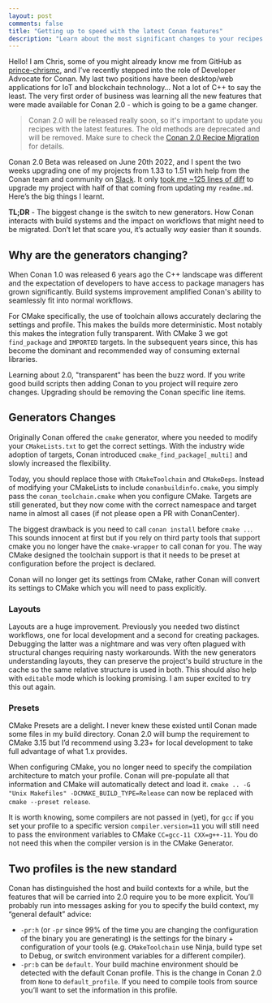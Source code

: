 ```yaml
---
layout: post
comments: false
title: "Getting up to speed with the latest Conan features"
description: "Learn about the most significant changes to your recipes upgrading from 1.30s to 1.50s. Getting Ready for Conan 2.0 starts with using the new Conan 1.x generators"
---
```


<script type="application/ld+json">
{ "@context": "https://schema.org", 
 "@type": "TechArticle",
 "headline": "Getting up to speed with the latest Conan features",
 "alternativeHeadline": "Learn about the important Conan build system integrations",
 "image": "https://docs.conan.io/en/latest/_images/frogarian.png",
 "author": "Christopher McArthur, Conan Developer Advocate", 
 "genre": "C/C++", 
 "keywords": "c c++ package manager conan release", 
 "publisher": {
    "@type": "Organization",
    "name": "Conan.io",
    "logo": {
      "@type": "ImageObject",
      "url": "https://media.jfrog.com/wp-content/uploads/2017/07/20134853/conan-logo-text.svg"
    }
},
 "datePublished": "2022-09-28",
 "description": "Learn about the most significant changes to your recipes upgrading from 1.30s to 1.50s. Getting Ready for Conan 2.0"
 }
</script>

Hello! I am Chris, some of you might already know me from GitHub as [prince-chrismc](http://github.com/prince-chrismc), and I’ve recently stepped into the role of Developer Advocate for Conan. My last two positions have been desktop/web applications for IoT and blockchain technology… Not a lot of C++ to say the least. The very first order of business was learning all the new features that were made available for Conan 2.0 - which is going to be a game changer.

> Conan 2.0 will be released really soon, so it's important to update you recipes with the latest features. The old methods are deprecated and will be removed. Make sure to check the [Conan 2.0 Recipe Migration](https://docs.conan.io/en/latest/migrating_to_2.0/recipes.html) for details.

Conan 2.0 Beta was released on June 20th 2022, and I spent the two weeks upgrading one of my projects from 1.33 to 1.51 with help from the Conan team and community on [Slack](https://cpplang.slack.com/archives/C41CWV9HA). It only [took me ~125 lines of diff](https://github.com/prince-chrismc/user-management/pull/301) to upgrade my project with half of that coming from updating my `readme.md`. Here’s the big things I learnt.

**TL;DR** - The biggest change is the switch to new generators. How Conan interacts with build systems and the impact on workflows that might need to be migrated. Don’t let that scare you, it’s actually _way_ easier than it sounds.

## Why are the generators changing?

When Conan 1.0 was released 6 years ago the C++ landscape was different and the expectation of developers to have access to package managers has grown significantly. Build systems improvement amplified Conan's ability to seamlessly fit into normal workflows.

For CMake specifically, the use of toolchain allows accurately declaring the settings and profile. This makes the builds more deterministic. Most notably this makes the integration fully transparent. With CMake 3 we got `find_package` and `IMPORTED` targets. In the subsequent years since, this has become the dominant and recommended way of consuming external libraries.

Learning about 2.0, "transparent" has been the buzz word. If you write good build scripts then adding Conan to you project will require zero changes. Upgrading should be removing the Conan specific line items.

## Generators Changes

Originally Conan offered the `cmake` generator, where you needed to modify your `CMakeLists.txt` to get the correct settings. With the industry wide adoption of targets, Conan introduced `cmake_find_package[_multi]` and slowly increased the flexibility.

Today, you should replace those with `CMakeToolchain` and `CMakeDeps`. Instead of modifying your CMakeLists to include `conanbuildinfo.cmake`, you simply pass the `conan_toolchain.cmake` when you configure CMake. Targets are still generated, but they now come with the correct namespace and target name in almost all cases (if not please open a PR with ConanCenter).

The biggest drawback is you need to call `conan install` before `cmake ..`. This sounds innocent at first but if you rely on third party tools that support cmake you no longer have the `cmake-wrapper` to call conan for you. The way CMake designed the toolchain support is that it needs to be preset at configuration before the project is declared. 

Conan will no longer get its settings from CMake, rather Conan will convert its settings to CMake which you will need to pass explicitly.

### Layouts

Layouts are a huge improvement. Previously you needed two distinct workflows, one for local development and a second for creating packages. Debugging the latter was a nightmare and was very often plagued with structural changes requiring nasty workarounds. With the new generators understanding layouts, they can preserve the project's build structure in the cache so the same relative structure is used in both. This should also help with `editable` mode which is looking promising. I am super excited to try this out again.

### Presets

CMake Presets are a delight. I never knew these existed until Conan made some files in my build directory. Conan 2.0 will bump the requirement to CMake 3.15 but I’d recommend using 3.23+ for local development to take full advantage of what 1.x provides.

When configuring CMake, you no longer need to specify the compilation architecture to match your profile. Conan will pre-populate all that information and CMake will automatically detect and load it. `cmake .. -G "Unix Makefiles" -DCMAKE_BUILD_TYPE=Release` can now be replaced with `cmake --preset release`.

It is worth knowing, some compilers are not passed in (yet), for `gcc` if you set your profile to a specific version `compiler.version=11` you will still need to pass the environment variables to CMake `CC=gcc-11 CXX=g++-11`. You do not need this when the compiler version is in the CMake Generator.

## Two profiles is the new standard

Conan has distinguished the host and build contexts for a while, but the features that will be carried into 2.0 require you to be more explicit. You’ll probably run into messages asking for you to specify the build context, my “general default” advice:

- `-pr:h` (or `-pr` since 99% of the time you are changing the configuration of the binary you are generating) is the settings for the binary + configuration of your tools (e.g. `CMakeToolchain` use Ninja, build type set to Debug, or switch environment variables for a different compiler). 
- `-pr:b` can be `default`. Your build machine environment should be detected with the default Conan profile. This is the change in Conan 2.0 from `None` to `default_profile`. If you need to compile tools from source you’ll want to set the information in this profile.
